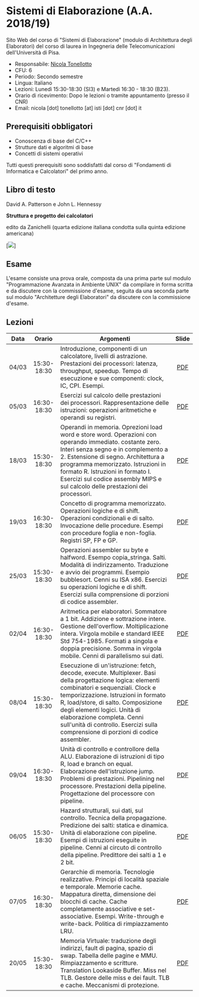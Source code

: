 # Sistemi di Elaborazione (A.A. 2018/19)

Sito Web del corso di "Sistemi di Elaborazione" (modulo di Architettura degli Elaboratori) del corso di laurea in Ingegneria delle Telecomunicazioni dell'Università di Pisa.

* Responsabile: [Nicola Tonellotto](http://pomino.isti.cnr.it/~khast/)
* CFU: 6
* Periodo: Secondo semestre
* Lingua: Italiano
* Lezioni: Lunedì 15:30-18:30 (SI3) e Martedì 16:30 - 18:30 (B23).
* Orario di ricevimento: Dopo le lezioni o tramite appuntamento (presso il CNR)
* Email: nicola [dot] tonellotto [at] isti [dot] cnr [dot] it

## Prerequisiti obbligatori

* Conoscenza di base del C/C++
* Strutture dati e algoritmi di base
* Concetti di sistemi operativi

Tutti questi prerequisiti sono soddisfatti dal corso di "Fondamenti di Informatica e Calcolatori" del primo anno.

## Libro di testo

David A. Patterson e John L. Hennessy

**Struttura e progetto dei calcolatori**

edito da Zanichelli (quarta edizione italiana condotta sulla quinta edizione americana)

[<img src="https://staticmy.zanichelli.it/catalogo/assets/small/m40001.9788808352026.jpg">]

## Esame

L'esame consiste una prova orale, composta da una prima parte sul modulo "Programmazione Avanzata in Ambiente UNIX" da compilare in forma scritta e da discutere con la commissione d'esame, seguita da una seconda parte sul modulo "Architetture degli Elaboratori" da discutere con la commissione d'esame.

## Lezioni

|Data|Orario|Argomenti|Slide|
|:--:|:---------:|------|:----:|
|04/03|15:30-18:30|Introduzione, componenti di un calcolatore, livelli di astrazione. Prestazioni dei processori: latenza, throughput, speedup. Tempo di esecuzione e sue componenti: clock, IC, CPI. Esempi.|[PDF](slides/capitolo1.pdf)
|05/03|16:30-18:30|Esercizi sul calcolo delle prestazioni dei processori. Rappresentazione delle istruzioni: operazioni aritmetiche e operandi su registri. |[PDF](slides/capitolo2.1.pdf)
|18/03|15:30-18:30|Operandi in memoria. Oprezioni load word e store word. Operazioni con operando immediato. costante zero. Interi senza segno e in complemento a 2. Estensione di segno. Architettura a programma memorizzato. Istruzioni in formato R. Istruzioni in formato I. Esercizi sul codice assembly MIPS e sul calcolo delle prestazioni dei processori. |[PDF](slides/capitolo2.2.pdf)
|19/03|16:30-18:30| Concetto di programma memorizzato. Operazioni logiche e di shift. Operazioni condizionali e di salto. Invocazione delle procedure. Esempi con procedure foglia e non-foglia. Registri SP, FP e GP.|[PDF](slides/capitolo2.3.pdf)
|25/03|15:30-18:30|Operazioni assembler su byte e halfword. Esempo copia_stringa. Salti. Modalità di indirizzamento. Traduzione e avvio dei programmi. Esempio bubblesort. Cenni su ISA x86. Esercizi su operazioni logiche e di shift. Esercizi sulla comprensione di porzioni di codice assembler.|[PDF](slides/capitolo2.4.pdf)
|02/04|16:30-18:30| Aritmetica per elaboratori. Sommatore a 1 bit. Addizione e sottrazione intere. Gestione dell'overflow. Moltiplicazione intera. Virgola mobile e standard IEEE Std 754-1985. Formati a singola e doppia precisione. Somma in virgola mobile. Cenni di parallelismo sui dati. |[PDF](slides/capitolo3.pdf)
|08/04|15:30-18:30| Esecuzione di un'istruzione: fetch, decode, execute. Multiplexer. Basi della progettazione logica: elementi combinatori e sequenziali. Clock e temporizzazione. Istruzioni in formato R, load/store, di salto. Composizione degli elementi logici. Unità di elaborazione completa. Cenni sull'unità di controllo. Esercizi sulla comprensione di porzioni di codice assembler.|[PDF](slides/capitolo4.1.pdf)
|09/04|16:30-18:30| Unità di controllo e controllore della ALU. Elaborazione di istruzioni di tipo R, load e branch on equal. Elaborazione dell'istruzione jump. Problemi di prestazioni. Pipelining nel processore. Prestazioni della pipeline. Progettazione del processore con pipeline.|[PDF](slides/capitolo4.2.pdf)
|06/05|15:30-18:30| Hazard strutturali, sui dati, sul controllo. Tecnica della propagazione. Predizione dei salti: statica e dinamica. Unità di elaborazione con pipeline. Esempi di istruzioni eseguite in pipeline. Cenni al circuto di controllo della pipeline. Predittore dei salti a 1 e 2 bit.|[PDF](slides/capitolo4.3.pdf)
|07/05|16:30-18:30| Gerarchie di memoria. Tecnologie realizzative. Principi di località spaziale e temporale. Memorie cache. Mappatura diretta, dimensione dei blocchi di cache. Cache completamente associative e set-associative. Esempi. Write-through e write-back. Politica di rimpiazzamento LRU.|[PDF](slides/capitolo5.1.pdf)
|20/05|15:30-18:30| Memoria Virtuale: traduzione degli indirizzi, fault di pagina, spazio di swap. Tabella delle pagine e MMU. Rimpiazzamento e scritture. Translation Lookaside Buffer. Miss nel TLB. Gestore delle miss e dei fault. TLB e cache. Meccanismi di protezione. |[PDF](slides/capitolo5.2.pdf)
